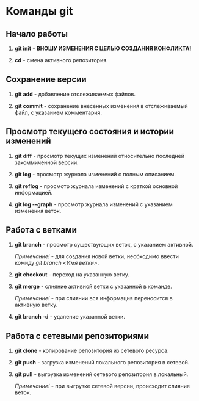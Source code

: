 # Команды git

## Начало работы

1. **git init** - **ВНОШУ ИЗМЕНЕНИЯ С ЦЕЛЬЮ СОЗДАНИЯ КОНФЛИКТА!**

2. **cd** - смена активного репозитория.

## Сохранение версии

1. **git add** - добавление отслеживаемых файлов.

2. **git commit** - сохранение внесенных изменения в отслеживаемый файл, с указанием комментария.

## Просмотр текущего состояния и истории изменений

1. **git diff** - просмотр текущих изменений относительно последней закоммиченной версии.

2. **git log** - просмотр журнала изменений с полным описанием.

3. **git reflog** - просмотр журнала изменений с краткой основной информацией.

4. **git log --graph** - просмотр журнала изменений с указанием изменения веток.

## Работа с ветками

1. **git branch** - просмотр существующих веток, с указанием активной.
    
    *Примечание!* - для создания новой ветки, необходимо ввести комнду *git branch <Имя ветки>*.
    
2. **git checkout** - переход на указанную ветку.

3. **git merge** - слияние активной ветки с указанной в команде.

    *Примечание!* - при слиянии вся информация переносится в активную ветку.

4. **git branch -d** - удаление указанной ветки.

## Работа с сетевыми репозиториями

1. **git clone** - копирование репозитория из сетевого ресурса.

2. **git push** - загрузка изменений локального репозитория в сетевой.

3. **git pull** - выгрузка изменений сетевого репозитория в локальный.

    *Примечание!* - при выгрузке сетевой версии, происходит слияние веток.
